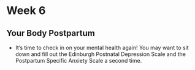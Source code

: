 # Week 6
## Your Body Postpartum
- It’s time to check in on your mental health again! You may want to sit down and fill out the Edinburgh Postnatal Depression Scale and the Postpartum Specific Anxiety Scale a second time. 
